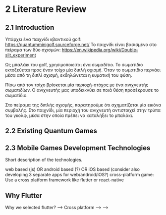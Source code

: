 

# 2 Literature Review

## 2.1 Introduction

Υπάρχει ένα παιχνίδι κβαντικού golf: https://quantumminigolf.sourceforge.net/
Το παιχνίδι είναι βασισμένο στο πείραμα των δύο σχισμών: https://en.wikipedia.org/wiki/Double-slit_experiment

Ως μπαλάκι του golf, χρησιμοποιείται ένα σωμαδίτιο. Το σωματίδιο εκτοξεύεται προς έναν τοίχο μία διπλή σχισμή.
Όταν το σωματίδιο περνάει μέσα από τη διπλί σχισμή, εκδηλώνεται η κυματική του φύση.

Πίσω από τον τοίχο βρίσκεται μία περιοχή-στόχος με ένα ανιχνευτής σωματιδίων. Ο ανιχνευτής μας υποδεικνύει σε ποιά θέση προσέκρουσε το σωματίδιο.

Στο πείραμα της διπλής σχισμής, παρατηρούμε ότι σχηματίζεται μία εικόνα συμβολής.
Στο παιχνίδι, μία περιοχή του ανιχνευτή αντιστοιχεί στην τρύπα του γκολφ, μέσα στην οποία πρέπει να καταλήξει το μπαλάκι.


## 2.2 Existing Quantum Games


## 2.3 Mobile Games Development Technologies
Short description of the technologies.

web based (js) OR android based (?) OR iOS based (consider also developing 3 separate apps for web/android/iOS?)
cross-platform game: Use a cross platform framework like flutter or react-native



## Why Flutter
Why we selected flutter?
--> Cross platform
-->
-->
